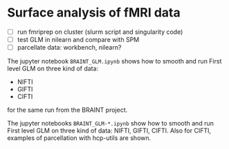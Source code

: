 # Surface analysis of fMRI data

- [ ] run fmriprep on cluster (slurm script and singularity code)
- [ ] test GLM in nilearn and compare with SPM
- [ ] parcellate data: workbench, nilearn?

The jupyter notebook `BRAINT_GLM.ipynb` shows how to smooth and run First level GLM on three kind of data:

- NIFTI
- GIFTI
- CIFTI

for the same run from the BRAINT project.

The jupyter notebooks `BRAINT_GLM-*.ipynb` show how to smooth and run First level GLM on three kind of data: NIFTI, GIFTI, CIFTI. Also for CIFTI, examples of parcellation with hcp-utils are shown.
 
